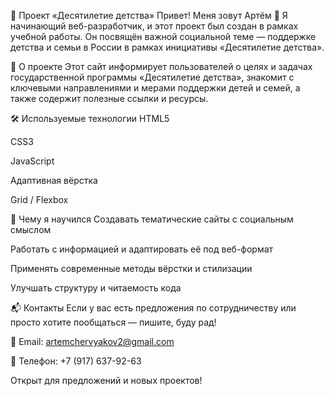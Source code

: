 👶 Проект «Десятилетие детства»
Привет! Меня зовут Артём 👋
Я начинающий веб-разработчик, и этот проект был создан в рамках учебной работы. Он посвящён важной социальной теме — поддержке детства и семьи в России в рамках инициативы «Десятилетие детства».

📌 О проекте
Этот сайт информирует пользователей о целях и задачах государственной программы «Десятилетие детства», знакомит с ключевыми направлениями и мерами поддержки детей и семей, а также содержит полезные ссылки и ресурсы.

🛠️ Используемые технологии
HTML5

CSS3

JavaScript

Адаптивная вёрстка

Grid / Flexbox

🧠 Чему я научился
Создавать тематические сайты с социальным смыслом

Работать с информацией и адаптировать её под веб-формат

Применять современные методы вёрстки и стилизации

Улучшать структуру и читаемость кода

📬 Контакты
Если у вас есть предложения по сотрудничеству или просто хотите пообщаться — пишите, буду рад!

📧 Email: artemchervyakov2@gmail.com

📱 Телефон: +7 (917) 637-92-63

Открыт для предложений и новых проектов!
